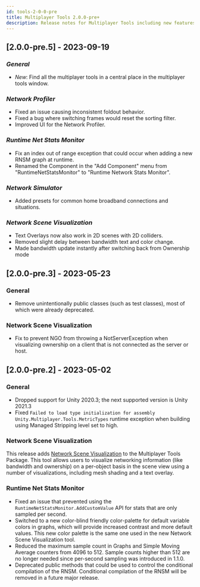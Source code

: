 ```yaml
---
id: tools-2-0-0-pre
title: Multiplayer Tools 2.0.0-pre+
description: Release notes for Multiplayer Tools including new features, updates, bug fixes, known issues, and information to help you upgrade.
---
```

## [2.0.0-pre.5] - 2023-09-19

### *General*
- *New*: Find all the multiplayer tools in a central place in the multiplayer tools window.

### *Network Profiler*
- Fixed an issue causing inconsistent foldout behavior.
- Fixed a bug where switching frames would reset the sorting filter.
- Improved UI for the Network Profiler.

### *Runtime Net Stats Monitor*
- Fix an index out of range exception that could occur when adding a new RNSM graph at runtime.
- Renamed the Component in the "Add Component" menu from "RuntimeNetStatsMonitor" to "Runtime Network Stats Monitor".

### *Network Simulator*
- Added presets for common home broadband connections and situations.

### *Network Scene Visualization*
- Text Overlays now also work in 2D scenes with 2D colliders.
- Removed slight delay between bandwidth text and color change.
- Made bandwidth update instantly after switching back from Ownership mode

## [2.0.0-pre.3] - 2023-05-23

### General
* Remove unintentionally public classes (such as test classes), most of which were already deprecated.

### Network Scene Visualization
* Fix to prevent NGO from throwing a NotServerException when visualizing ownership on a client that is not connected as the server or host.

## [2.0.0-pre.2] - 2023-05-02

### General

* Dropped support for Unity 2020.3; the next supported version is Unity 2021.3
* Fixed `Failed to load type initialization for assembly Unity.Multiplayer.Tools.MetricTypes` runtime exception when building using Managed Stripping level set to high.

### Network Scene Visualization

This release adds [Network Scene Visualization](../../tools/network-scene-vis.md) to the Multiplayer Tools Package. This tool allows users to visualize networking information (like bandwidth and ownership) on a per-object basis in the scene view using a number of visualizations, including mesh shading and a text overlay.

### Runtime Net Stats Monitor

* Fixed an issue that prevented using the `RuntimeNetStatsMonitor.AddCustomValue` API for stats that are only sampled per second.
* Switched to a new color-blind friendly color-palette for default variable colors in graphs, which will provide increased contrast and more default values. This new color palette is the same one used in the new Network Scene Visualization tool.
* Reduced the maximum sample count in Graphs and Simple Moving Average counters from 4096 to 512. Sample counts higher than 512 are no longer needed since per-second sampling was introduced in 1.1.0.
* Deprecated public methods that could be used to control the conditional compilation of the RNSM. Conditional compilation of the RNSM will be removed in a future major release.